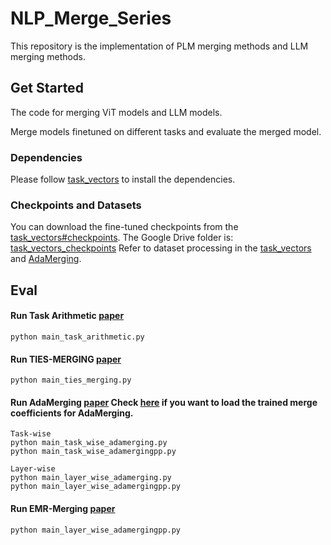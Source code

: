# NLP_Merge_Series

This repository is the implementation of PLM merging methods and LLM merging methods.

## Get Started
The code for merging ViT models and LLM models.

Merge models finetuned on different tasks and evaluate the merged model.


### Dependencies
Please follow [task_vectors](https://github.com/mlfoundations/task_vectors) to install the dependencies.


### Checkpoints and Datasets
You can download the fine-tuned checkpoints from the [task_vectors#checkpoints](https://github.com/mlfoundations/task_vectors#checkpoints).
The Google Drive folder is: [task_vectors_checkpoints](https://drive.google.com/drive/folders/1u_Tva6x0p6oxu5Eo0ZZsf-520Cc_3MKw)
Refer to dataset processing in the [task_vectors](https://github.com/mlfoundations/task_vectors) and [AdaMerging](https://github.com/EnnengYang/AdaMerging).


## Eval
#### Run Task Arithmetic [paper](https://arxiv.org/abs/2212.04089)
```
python main_task_arithmetic.py
```

#### Run TIES-MERGING [paper](https://arxiv.org/abs/2306.01708)
```
python main_ties_merging.py
```

#### Run AdaMerging [paper](https://arxiv.org/abs/2310.02575) Check [here](https://github.com/EnnengYang/AdaMerging) if you want to load the trained merge coefficients for AdaMerging.
```
Task-wise
python main_task_wise_adamerging.py
python main_task_wise_adamergingpp.py
```

```
Layer-wise
python main_layer_wise_adamerging.py
python main_layer_wise_adamergingpp.py
```

#### Run EMR-Merging [paper](https://arxiv.org/pdf/2405.17461)
```
python main_layer_wise_adamergingpp.py
```